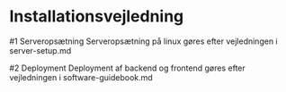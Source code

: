 Installationsvejledning
=======================

#1 Serveropsætning
Serveropsætning på linux gøres efter vejledningen i server-setup.md

#2 Deployment
Deployment af backend og frontend gøres efter vejledningen i software-guidebook.md

